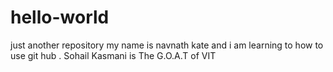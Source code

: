 # hello-world
just another repository 
my name is navnath kate and i am learning to how to use git hub . 
Sohail Kasmani is The G.O.A.T of VIT
